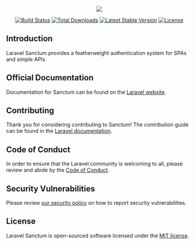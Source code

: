 <p align="center"><img src="https://laravel.com/assets/img/components/logo-sanctum.svg"></p>

<p align="center">
<a href="https://github.com/laravel/sanctum/actions"><img src="https://github.com/laravel/sanctum/workflows/tests/badge.svg" alt="Build Status"></a>
<a href="https://packagist.org/packages/laravel/sanctum"><img src="https://poser.pugx.org/laravel/sanctum/d/total.svg" alt="Total Downloads"></a>
<a href="https://packagist.org/packages/laravel/sanctum"><img src="https://poser.pugx.org/laravel/sanctum/v/stable.svg" alt="Latest Stable Version"></a>
<a href="https://packagist.org/packages/laravel/sanctum"><img src="https://poser.pugx.org/laravel/sanctum/license.svg" alt="License"></a>
</p>

## Introduction

Laravel Sanctum provides a featherweight authentication system for SPAs and simple APIs.

## Official Documentation

Documentation for Sanctum can be found on the [Laravel website](https://laravel.com/docs/master/sanctum).

## Contributing

Thank you for considering contributing to Sanctum! The contribution guide can be found in the [Laravel documentation](https://laravel.com/docs/contributions).

## Code of Conduct

In order to ensure that the Laravel community is welcoming to all, please review and abide by the [Code of Conduct](https://laravel.com/docs/contributions#code-of-conduct).

## Security Vulnerabilities

Please review [our security policy](https://github.com/laravel/sanctum/security/policy) on how to report security vulnerabilities.

## License

Laravel Sanctum is open-sourced software licensed under the [MIT license](LICENSE.md).
